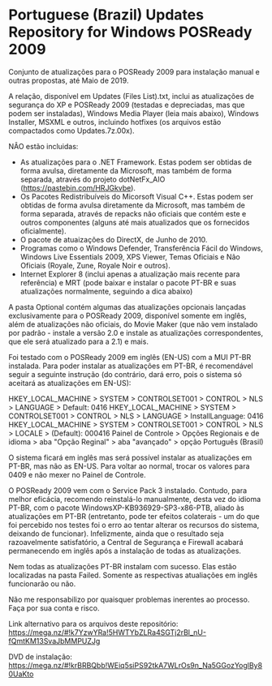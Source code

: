 # Portuguese (Brazil) Updates Repository for Windows POSReady 2009

Conjunto de atualizações para o POSReady 2009 para instalação manual e outras propostas, até Maio de 2019.

A relação, disponível em Updates (Files List).txt, inclui as atualizações de segurança do XP e POSReady 2009 (testadas e depreciadas, mas que podem ser instaladas), Windows Media Player (leia mais abaixo), Windows Installer, MSXML e outros, incluindo hotfixes (os arquivos estão compactados como Updates.7z.00x).

NÂO estão incluidas:
- As atualizações para o .NET Framework. Estas podem ser obtidas de forma avulsa, diretamente da Microsoft, mas também de forma separada, através do projeto dotNetFx_AIO (https://pastebin.com/HRJGkvbe).
- Os Pacotes Redistribuíveis do Micorsoft Visual C++. Estas podem ser obtidas de forma avulsa diretamente da Microsoft, mas também de forma separada, através de repacks não oficiais que contém este e outros componentes (alguns até mais atualizados que os fornecidos oficialmente).
- O pacote de atuaizações do DirectX, de Junho de 2010.
- Programas como o Windows Defender, Transferência Fácil do Windows, Windows Live Essentials 2009, XPS Viewer, Temas Oficiais e Não Oficiais (Royale, Zune, Royale Noir e outros).
- Internet Explorer 8 (inclui apenas a atualização mais recente para referência) e MRT (pode baixar e instalar o pacote PT-BR e suas atualizações normalmente, seguindo a dica abaixo)

A pasta Optional contém algumas das atualizações opcionais lançadas exclusivamente para o POSReady 2009, disponível somente em inglês, além de atualizações não oficiais, do Movie Maker (que não vem instalado por padrão - instale a versão 2.0 e instale as atualizações correspondentes, que ele será atualizado para a 2.1) e mais.

Foi testado com o POSReady 2009 em inglês (EN-US) com a MUI PT-BR instalada. Para poder instalar as atualizações em PT-BR, é recomendável seguir a seguinte instrução (do contrário, dará erro, pois o sistema só aceitará as atualizações em EN-US):

HKEY_LOCAL_MACHINE > SYSTEM > CONTROLSET001 > CONTROL > NLS > LANGUAGE > Default: 0416
HKEY_LOCAL_MACHINE > SYSTEM > CONTROLSET001 > CONTROL > NLS > LANGUAGE > InstallLanguage: 0416
HKEY_LOCAL_MACHINE > SYSTEM > CONTROLSET001 > CONTROL > NLS > LOCALE > (Default): 000416
Painel de Controle > Opções Regionais e de idioma > aba "Opção Reginal" > aba "avançado" > opção Português (Brasil)

O sistema ficará em inglês mas será possível instalar as atualizações em PT-BR, mas não as EN-US. Para voltar ao normal, trocar os valores para 0409 e não mexer no Painel de Controle.

O POSReady 2009 vem com o Service Pack 3 instalado. Contudo, para melhor eficácia, recomendo reinstalá-lo manualmente, desta vez do idioma PT-BR, com o pacote WindowsXP-KB936929-SP3-x86-PTB, aliado às atualizações em PT-BR (entretanto, pode ter efeitos colaterais - um do que foi percebido nos testes foi o erro ao tentar alterar os recursos do sistema, deixando de funcionar). Infelizmente, ainda que o resultado seja razoavelmente satisfatório, a Central de Segurança e Firewall acabará permanecendo em inglês após a instalação de todas as atualizações.

Nem todas as atualizações PT-BR instalam com sucesso. Elas estão localizadas na pasta Failed. Somente as respectivas atualiações em inglês funcionarão ou não.

Não me responsabilizo por quaisquer problemas inerentes ao processo. Faça por sua conta e risco.

Link alternativo para os arquivos deste repositório: https://mega.nz/#!k7YzwYRa!5HWTYbZLRa4SGTj2rBl_nU-fQmtKM13SvaJbMMPUZJg

DVD de instalação: https://mega.nz/#!krBRBQbb!WEiq5siPS92tkA7WLrOs9n_Na5GGozYoglBy80UaKto
